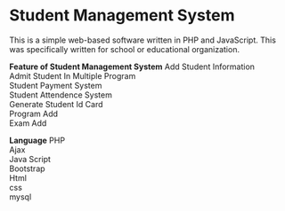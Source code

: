 # Student Management System

This is a simple web-based software written in PHP and JavaScript. This was specifically written for school or educational organization.

**Feature of Student Management System**
Add Student Information <br />
Admit Student In Multiple Program <br />
Student Payment System <br />
Student Attendence System <br />
Generate Student Id Card <br />
Program Add <br />
Exam Add <br />

**Language**
PHP <br />
Ajax <br />
Java Script <br />
Bootstrap <br />
Html <br />
css <br />
mysql <br />
